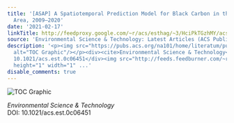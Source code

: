 ```yaml
---
title: '[ASAP] A Spatiotemporal Prediction Model for Black Carbon in the Denver Metropolitan
  Area, 2009–2020'
date: '2021-02-17'
linkTitle: http://feedproxy.google.com/~r/acs/esthag/~3/HciPkTGzhMY/acs.est.0c06451
source: 'Environmental Science & Technology: Latest Articles (ACS Publications)'
description: '<p><img src="https://pubs.acs.org/na101/home/literatum/publisher/achs/journals/content/esthag/0/esthag.ahead-of-print/acs.est.0c06451/20210217/images/medium/es0c06451_0008.gif"
  alt="TOC Graphic"/></p><div><cite>Environmental Science & Technology</cite></div><div>DOI:
  10.1021/acs.est.0c06451</div><img src="http://feeds.feedburner.com/~r/acs/esthag/~4/HciPkTGzhMY"
  height="1" width="1" ...'
disable_comments: true
---
```

<p><img src="https://pubs.acs.org/na101/home/literatum/publisher/achs/journals/content/esthag/0/esthag.ahead-of-print/acs.est.0c06451/20210217/images/medium/es0c06451_0008.gif" alt="TOC Graphic"/></p><div><cite>Environmental Science & Technology</cite></div><div>DOI: 10.1021/acs.est.0c06451</div><img src="http://feeds.feedburner.com/~r/acs/esthag/~4/HciPkTGzhMY" height="1" width="1" ...